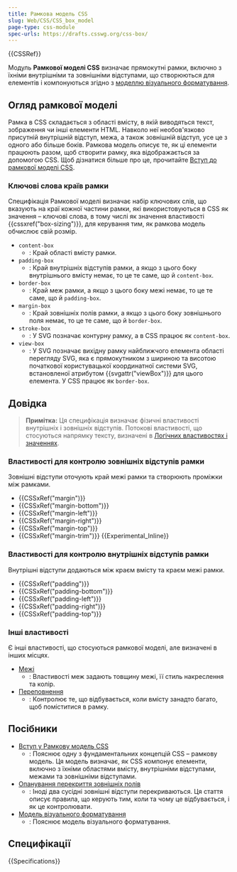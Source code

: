 ```yaml
---
title: Рамкова модель CSS
slug: Web/CSS/CSS_box_model
page-type: css-module
spec-urls: https://drafts.csswg.org/css-box/
---
```


{{CSSRef}}

Модуль **Рамкової моделі CSS** визначає прямокутні рамки, включно з їхніми внутрішніми та зовнішніми відступами, що створюються для елементів і компонуються згідно з [моделлю візуального форматування](/uk/docs/Web/CSS/Visual_formatting_model).

## Огляд рамкової моделі

Рамка в CSS складається з області вмісту, в якій виводяться текст, зображення чи інші елементи HTML. Навколо неї необов'язково присутній внутрішній відступ, межа, а також зовнішній відступ, усе це з одного або більше боків. Рамкова модель описує те, як ці елементи працюють разом, щоб створити рамку, яка відображається за допомогою CSS. Щоб дізнатися більше про це, прочитайте [Вступ до рамкової моделі CSS](/uk/docs/Web/CSS/CSS_box_model/Introduction_to_the_CSS_box_model).

### Ключові слова країв рамки

Специфікація Рамкової моделі визначає набір ключових слів, що вказують на краї кожної частини рамки, які використовуються в CSS як значення – ключові слова, в тому числі як значення властивості {{cssxref("box-sizing")}}, для керування тим, як рамкова модель обчислює свій розмір.

- `content-box`
  - : Край області вмісту рамки.
- `padding-box`
  - : Край внутрішніх відступів рамки, а якщо з цього боку внутрішнього вмісту немає, то це те саме, що й `content-box`.
- `border-box`
  - : Край меж рамки, а якщо з цього боку межі немає, то це те саме, що й `padding-box`.
- `margin-box`
  - : Край зовнішніх полів рамки, а якщо з цього боку зовнішнього поля немає, то це те саме, що й `border-box`.
- `stroke-box`
  - : У SVG позначає контурну рамку, а в CSS працює як `content-box`.
- `view-box`
  - : У SVG позначає вихідну рамку найближчого елемента області перегляду SVG, яка є прямокутником з шириною та висотою початкової користувацької координатної системи SVG, встановленої атрибутом {{svgattr("viewBox")}} для цього елемента. У CSS працює як `border-box`.

## Довідка

> **Примітка:** Ця специфікація визначає фізичні властивості внутрішніх і зовнішніх відступів. Потокові властивості, що стосуються напрямку тексту, визначені в [Логічних властивостях і значеннях](/uk/docs/Web/CSS/CSS_logical_properties_and_values).

### Властивості для контролю зовнішніх відступів рамки

Зовнішні відступи оточують край межі рамки та створюють проміжки між рамками.

- {{CSSxRef("margin")}}
- {{CSSxRef("margin-bottom")}}
- {{CSSxRef("margin-left")}}
- {{CSSxRef("margin-right")}}
- {{CSSxRef("margin-top")}}
- {{CSSxRef("margin-trim")}} {{Experimental_Inline}}

### Властивості для контролю внутрішніх відступів рамки

Внутрішні відступи додаються між краєм вмісту та краєм межі рамки.

- {{CSSxRef("padding")}}
- {{CSSxRef("padding-bottom")}}
- {{CSSxRef("padding-left")}}
- {{CSSxRef("padding-right")}}
- {{CSSxRef("padding-top")}}

### Інші властивості

Є інші властивості, що стосуються рамкової моделі, але визначені в інших місцях.

- [Межі](/uk/docs/Web/CSS/CSS_backgrounds_and_borders)
  - : Властивості меж задають товщину межі, її стиль накреслення та колір.
- [Переповнення](/uk/docs/Web/CSS/overflow)
  - : Контролює те, що відбувається, коли вмісту занадто багато, щоб поміститися в рамку.

## Посібники

- [Вступ у Рамкову модель CSS](/uk/docs/Web/CSS/CSS_box_model/Introduction_to_the_CSS_box_model)
  - : Пояснює одну з фундаментальних концепцій CSS – рамкову модель. Ця модель визначає, як CSS компонує елементи, включно з їхніми областями вмісту, внутрішніми відступами, межами та зовнішніми відступами.
- [Опанування перекриття зовнішніх полів](/uk/docs/Web/CSS/CSS_box_model/Mastering_margin_collapsing)
  - : Іноді два сусідні зовнішні відступи перекриваються. Ця стаття описує правила, що керують тим, коли та чому це відбувається, і як це контролювати.
- [Модель візуального форматування](/uk/docs/Web/CSS/Visual_formatting_model)
  - : Пояснює модель візуального форматування.

## Специфікації

{{Specifications}}
